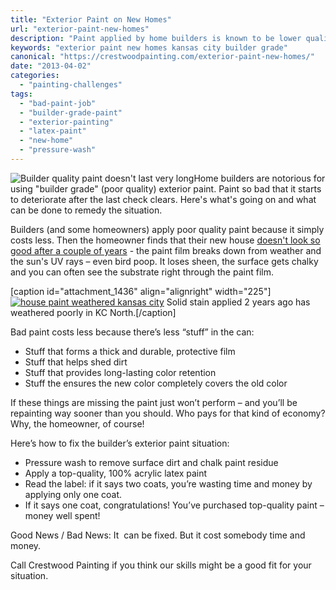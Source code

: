 ```yaml
---
title: "Exterior Paint on New Homes"
url: "exterior-paint-new-homes"
description: "Paint applied by home builders is known to be lower quality. Here are some options to remedy the situation."
keywords: "exterior paint new homes kansas city builder grade"
canonical: "https://crestwoodpainting.com/exterior-paint-new-homes/"
date: "2013-04-02"
categories:
  - "painting-challenges"
tags:
  - "bad-paint-job"
  - "builder-grade-paint"
  - "exterior-painting"
  - "latex-paint"
  - "new-home"
  - "pressure-wash"
---
```


![Builder quality paint doesn't last very long](/images/Builders-exterior_opt.jpg "Home Exterior Painting ")Home builders are notorious for using "builder grade" (poor quality) exterior paint. Paint so bad that it starts to deteriorate after the last check clears. Here's what's going on and what can be done to remedy the situation.

Builders (and some homeowners) apply poor quality paint because it simply costs less. Then the homeowner finds that their new house [doesn't look so good after a couple of years](https://crestwoodpainting.com/titanium-dioxide-in-your-paint-can/) - the paint film breaks down from weather and the sun's UV rays – even bird poop. It loses sheen, the surface gets chalky and you can often see the substrate right through the paint film.

\[caption id="attachment\_1436" align="alignright" width="225"\][![house paint weathered kansas city ](/images/image_opt-225x300.jpg)](https://crestwoodpainting.com/cwp/wp-content/uploads/2013/04/image_opt.jpg) Solid stain applied 2 years ago has weathered poorly in KC North.\[/caption\]

Bad paint costs less because there’s less “stuff” in the can:

- Stuff that forms a thick and durable, protective film
- Stuff that helps shed dirt
- Stuff that provides long-lasting color retention
- Stuff the ensures the new color completely covers the old color

If these things are missing the paint just won’t perform – and you’ll be repainting way sooner than you should. Who pays for that kind of economy? Why, the homeowner, of course!

Here’s how to fix the builder’s exterior paint situation:

- Pressure wash to remove surface dirt and chalk paint residue
- Apply a top-quality, 100% acrylic latex paint
- Read the label: if it says two coats, you’re wasting time and money by applying only one coat.
- If it says one coat, congratulations! You’ve purchased top-quality paint – money well spent!

Good News / Bad News: It  can be fixed. But it cost somebody time and money.

Call Crestwood Painting if you think our skills might be a good fit for your situation.
